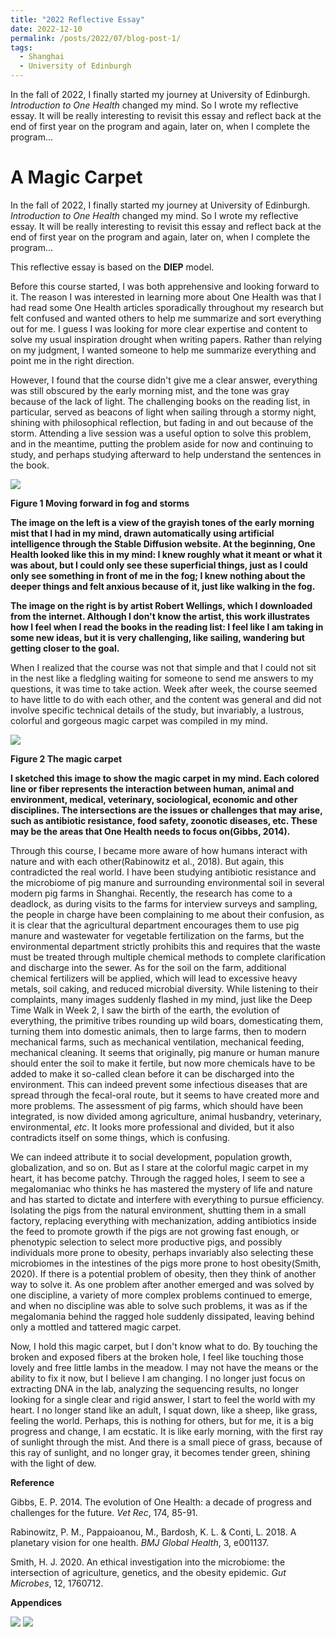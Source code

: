 ```yaml
---
title: "2022 Reflective Essay"
date: 2022-12-10
permalink: /posts/2022/07/blog-post-1/
tags:
  - Shanghai
  - University of Edinburgh
---
```


In the fall of 2022, I finally started my journey at University of Edinburgh. *Introduction to One Health* changed my mind. So I wrote my reflective essay.
It will be really interesting to revisit this essay and reflect back at the end of first year on the program and again, later on, when I complete the program…


A Magic Carpet
======
In the fall of 2022, I finally started my journey at University of Edinburgh. *Introduction to One Health* changed my mind. So I wrote my reflective essay.
It will be really interesting to revisit this essay and reflect back at the end of first year on the program and again, later on, when I complete the program…

This reflective essay is based on the **DIEP** model.

Before this course started, I was both apprehensive and looking forward to it. The reason I was interested in learning more about One Health was that I had read some One Health articles sporadically throughout my research but felt confused and wanted others to help me summarize and sort everything out for me. I guess I was looking for more clear expertise and content to solve my usual inspiration drought when writing papers. Rather than relying on my judgment, I wanted someone to help me summarize everything and point me in the right direction.

However, I found that the course didn't give me a clear answer, everything was still obscured by the early morning mist, and the tone was gray because of the lack of light. The challenging books on the reading list, in particular, served as beacons of light when sailing through a stormy night, shining with philosophical reflection, but fading in and out because of the storm. Attending a live session was a useful option to solve this problem, and in the meantime, putting the problem aside for now and continuing to study, and perhaps studying afterward to help understand the sentences in the book.

<img src="./images/2022_reflective_essay_1.png">

**Figure 1 Moving forward in fog and storms**

**The image on the left is a view of the grayish tones of the early morning mist that I had in my mind, drawn automatically using artificial intelligence through the Stable Diffusion website. At the beginning, One Health looked like this in my mind: I knew roughly what it meant or what it was about, but I could only see these superficial things, just as I could only see something in front of me in the fog; I knew nothing about the deeper things and felt anxious because of it, just like walking in the fog.**

**The image on the right is by artist Robert Wellings, which I downloaded from the internet. Although I don't know the artist, this work illustrates how I feel when I read the books in the reading list: I feel like I am taking in some new ideas, but it is very challenging, like sailing, wandering but getting closer to the goal.**

When I realized that the course was not that simple and that I could not sit in the nest like a fledgling waiting for someone to send me answers to my questions, it was time to take action. Week after week, the course seemed to have little to do with each other, and the content was general and did not involve specific technical details of the study, but invariably, a lustrous, colorful and gorgeous magic carpet was compiled in my mind.
 
 <img src="https://github.com/jing-qian-9898/jing.qian.homepage/blob/master/images/2022_reflective_essay_2.png">
 
**Figure 2 The magic carpet**

**I sketched this image to show the magic carpet in my mind. Each colored line or fiber represents the interaction between human, animal and environment, medical, veterinary, sociological, economic and other disciplines. The intersections are the issues or challenges that may arise, such as antibiotic resistance, food safety, zoonotic diseases, etc. These may be the areas that One Health needs to focus on(Gibbs, 2014).**

Through this course, I became more aware of how humans interact with nature and with each other(Rabinowitz et al., 2018). But again, this contradicted the real world. I have been studying antibiotic resistance and the microbiome of pig manure and surrounding environmental soil in several modern pig farms in Shanghai. Recently, the research has come to a deadlock, as during visits to the farms for interview surveys and sampling, the people in charge have been complaining to me about their confusion, as it is clear that the agricultural department encourages them to use pig manure and wastewater for vegetable fertilization on the farms, but the environmental department strictly prohibits this and requires that the waste must be treated through multiple chemical methods to complete clarification and discharge into the sewer. As for the soil on the farm, additional chemical fertilizers will be applied, which will lead to excessive heavy metals, soil caking, and reduced microbial diversity. While listening to their complaints, many images suddenly flashed in my mind, just like the Deep Time Walk in Week 2, I saw the birth of the earth, the evolution of everything, the primitive tribes rounding up wild boars, domesticating them, turning them into domestic animals, then to large farms, then to modern mechanical farms, such as mechanical ventilation, mechanical feeding, mechanical cleaning. It seems that originally, pig manure or human manure should enter the soil to make it fertile, but now more chemicals have to be added to make it so-called clean before it can be discharged into the environment. This can indeed prevent some infectious diseases that are spread through the fecal-oral route, but it seems to have created more and more problems. The assessment of pig farms, which should have been integrated, is now divided among agriculture, animal husbandry, veterinary, environmental, *etc*. It looks more professional and divided, but it also contradicts itself on some things, which is confusing.

We can indeed attribute it to social development, population growth, globalization, and so on. But as I stare at the colorful magic carpet in my heart, it has become patchy. Through the ragged holes, I seem to see a megalomaniac who thinks he has mastered the mystery of life and nature and has started to dictate and interfere with everything to pursue efficiency. Isolating the pigs from the natural environment, shutting them in a small factory, replacing everything with mechanization, adding antibiotics inside the feed to promote growth if the pigs are not growing fast enough, or phenotypic selection to select more productive pigs, and possibly individuals more prone to obesity, perhaps invariably also selecting these microbiomes in the intestines of the pigs more prone to host obesity(Smith, 2020). If there is a potential problem of obesity, then they think of another way to solve it. As one problem after another emerged and was solved by one discipline, a variety of more complex problems continued to emerge, and when no discipline was able to solve such problems, it was as if the megalomania behind the ragged hole suddenly dissipated, leaving behind only a mottled and tattered magic carpet.

Now, I hold this magic carpet, but I don't know what to do. By touching the broken and exposed fibers at the broken hole, I feel like touching those lovely and free little lambs in the meadow. I may not have the means or the ability to fix it now, but I believe I am changing. I no longer just focus on extracting DNA in the lab, analyzing the sequencing results, no longer looking for a single clear and rigid answer, I start to feel the world with my heart. I no longer stand like an adult, I squat down, like a sheep, like grass, feeling the world. Perhaps, this is nothing for others, but for me, it is a big progress and change, I am ecstatic. It is like early morning, with the first ray of sunlight through the mist. And there is a small piece of grass, because of this ray of sunlight, and no longer gray, it becomes tender green, shining with the light of dew. 


**Reference**

Gibbs, E. P. 2014. The evolution of One Health: a decade of progress and challenges for the future. *Vet Rec*, 174, 85-91.

Rabinowitz, P. M., Pappaioanou, M., Bardosh, K. L. & Conti, L. 2018. A planetary vision for one health. *BMJ Global Health*, 3, e001137.

Smith, H. J. 2020. An ethical investigation into the microbiome: the intersection of agriculture, genetics, and the obesity epidemic. *Gut Microbes*, 12, 1760712.

**Appendices**

 <img src="https://github.com/jing-qian-9898/jing.qian.homepage/blob/master/images/2022_reflective_essay_3.png">
 
 <img src="https://github.com/jing-qian-9898/jing.qian.homepage/blob/master/images/2022_reflective_essay_4.png">
